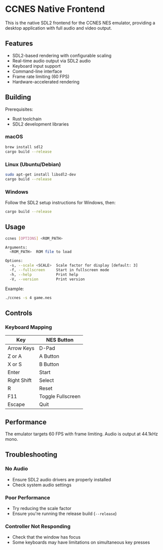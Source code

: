 # CCNES Native Frontend

This is the native SDL2 frontend for the CCNES NES emulator, providing a desktop application with full audio and video output.

## Features

- SDL2-based rendering with configurable scaling
- Real-time audio output via SDL2 audio
- Keyboard input support
- Command-line interface
- Frame rate limiting (60 FPS)
- Hardware-accelerated rendering

## Building

Prerequisites:
- Rust toolchain
- SDL2 development libraries

### macOS
```bash
brew install sdl2
cargo build --release
```

### Linux (Ubuntu/Debian)
```bash
sudo apt-get install libsdl2-dev
cargo build --release
```

### Windows
Follow the SDL2 setup instructions for Windows, then:
```bash
cargo build --release
```

## Usage

```bash
ccnes [OPTIONS] <ROM_PATH>

Arguments:
  <ROM_PATH>  ROM file to load

Options:
  -s, --scale <SCALE>  Scale factor for display [default: 3]
  -f, --fullscreen     Start in fullscreen mode
  -h, --help           Print help
  -V, --version        Print version
```

Example:
```bash
./ccnes -s 4 game.nes
```

## Controls

### Keyboard Mapping

| Key | NES Button |
|-----|------------|
| Arrow Keys | D-Pad |
| Z or A | A Button |
| X or S | B Button |
| Enter | Start |
| Right Shift | Select |
| R | Reset |
| F11 | Toggle Fullscreen |
| Escape | Quit |

## Performance

The emulator targets 60 FPS with frame limiting. Audio is output at 44.1kHz mono.

## Troubleshooting

### No Audio
- Ensure SDL2 audio drivers are properly installed
- Check system audio settings

### Poor Performance
- Try reducing the scale factor
- Ensure you're running the release build (`--release`)

### Controller Not Responding
- Check that the window has focus
- Some keyboards may have limitations on simultaneous key presses